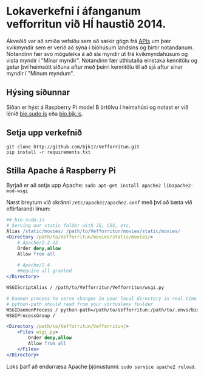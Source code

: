 Lokaverkefni í áfanganum vefforritun við HÍ haustið 2014.
=========================================================

Ákveðið var að smíða vefsíðu sem að sækir gögn frá [APIs](http://docs.apis.is/)
um þær kvikmyndir sem er verið að sýna í bíóhúsum landsins og birtir notandanum.
Notandinn fær svo möguleika á að sía myndir út frá kvikmyndahúsum og vista myndir
í "Mínar myndir". Notandinn fær úthlutaða einstaka kennitölu og getur því heimsótt
síðuna aftur með þeirri kennitölu til að sjá aftur sínar myndir í "Mínum myndum".


Hýsing síðunnar
---------------

Síðan er hýst á Raspberry Pi model B örtölvu í heimahúsi og notast er við lénið
[bio.sudo.is](http://bio.sudo.is/) eða [bio.bjk.is](http://bio.bjk.is/).


Setja upp verkefnið
-------------------

    git clone http://github.com/bjk17/Vefforritun.git
    pip install -r requirements.txt


Stilla Apache á Raspberry Pi
----------------------------

Byrjað er að setja upp Apache: `sudo apt-get install apache2
libapache2-mod-wsgi`

Næst breytum við skránni `/etc/apache2/apache2.conf` með því að bæta við eftirfarandi línum:

```apache
## bio.sudo.is
# Serving our static folder with JS, CSS, etc.
Alias /static/movies/ /path/to/Vefforritun/movies/static/movies/
<Directory /path/to/Vefforritun/movies/static/movies/>
    # Apache/2.2.22
    Order deny,allow
    Allow from all
    
    # Apache/2.4
    #Require all granted
</Directory>

WSGIScriptAlias / /path/to/Vefforritun/Vefforritun/wsgi.py

# Daemon process to serve changes in your local directory in real time
# python-path should read from your virtualenv foulder
WSGIDaemonProcess / python-path=/path/to/Vefforritun:/path/to/.envs/bio/lib/python2.7/site-packages threads=5
WSGIProcessGroup /

<Directory /path/to/Vefforritun/Vefforritun/>
    <Files wsgi.py>
        Order deny,allow
        Allow from all
    </Files>
</Directory>
```

Loks þarf að endurræsa Apache þjónustunni: `sudo service apache2 reload`.
